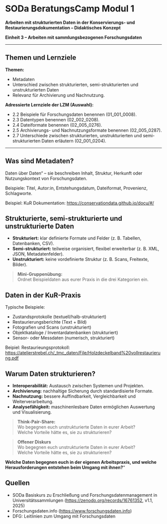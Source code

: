 <!--

author: Gudrun Schwenk und Canan Hastik  
email:    
version:  v1.2
language: DE

icon:     https://raw.githubusercontent.com/chastik/Beratung_Dateityp_Bild/refs/heads/main/SODa-Logo_full.svg
link:     https://raw.githubusercontent.com/chastik/Beratung/refs/heads/main/soda.css

comment:  SODA OERs

-->

# SODa BeratungsCamp Modul 1  

**Arbeiten mit strukturierten Daten in der Konservierungs- und Restaurierungsdokumentation – Didaktisches Konzept**  

**Einheit 3 – Arbeiten mit sammlungsbezogenen Forschungsdaten**  

---

## Themen und Lernziele

**Themen:**

* Metadaten
* Unterschied zwischen strukturierten, semi-strukturierten und unstrukturierten Daten  
* Relevanz für Archivierung und Nachnutzung.

**Adressierte Lernziele der LZM (Auswahl):**

* 2\.2 Beispiele für Forschungsdaten benennen (01_001_0008).  
* 2\.3 Datentypen benennen (02_002_0208).  
* 2\.4 Dateiformate benennen (02_005_0276).
* 2\.5 Archivierungs- und Nachnutzungsformate benennen (02_005_0287).
* 2\.7 Unterschiede zwischen strukturierten, unstrukturierten und semi-strukturierten Daten erläutern (02_001_0204).  

---

## Was sind Metadaten?  

Daten über Daten“ – sie beschreiben Inhalt, Struktur, Herkunft oder Nutzungskontext von Forschungsdaten.  

Beispiele: Titel, Autor:in, Entstehungsdatum, Dateiformat, Provenienz, Schlagworte.  

Beispiel: KuR Dokumentation: https://conservationdata.github.io/docu/#/

## Strukturierte, semi-strukturierte und unstrukturierte Daten  

* **Strukturiert:** klar definierte Formate und Felder (z. B. Tabellen, Datenbanken, CSV).  
* **Semi-strukturiert:** teilweise organisiert, flexibel erweiterbar (z. B. XML, JSON, Metadatenfelder).  
* **Unstrukturiert:** keine vordefinierte Struktur (z. B. Scans, Freitexte, Bilder).  

> **Mini-Gruppenübung:**  
> Ordnet Beispieldaten aus eurer Praxis in die drei Kategorien ein.  

## Daten in der KuR-Praxis  

Typische Beispiele:  

* Zustandsprotokolle (textuell/halb-strukturiert)  
* Restaurierungsberichte (Text + Bild)  
* Fotografien und Scans (unstrukturiert)  
* Objektkataloge / Inventardatenbanken (strukturiert)  
* Sensor- oder Messdaten (numerisch, strukturiert)

Beipiel: Restaurieungsprotokoll: https://atelierstrebel.ch/_tmc_daten/File/Holzdeckelband%20vollrestaurierung.pdf

## Warum Daten strukturieren?  

- **Interoperabilität:** Austausch zwischen Systemen und Projekten.  
- **Archivierung:** nachhaltige Sicherung durch standardisierte Formate.  
- **Nachnutzung:** bessere Auffindbarkeit, Vergleichbarkeit und Weiterverarbeitung.  
- **Analysefähigkeit:** maschinenlesbare Daten ermöglichen Auswertung und Visualisierung.  

> **Think-Pair-Share:**  
> Wo begegnen euch unstrukturierte Daten in eurer Arbeit?  
> Welche Vorteile hätte es, sie zu strukturieren?  


> **Offener Diskurs**  
> Wo begegnen euch unstrukturierte Daten in eurer Arbeit?  
> Welche Vorteile hätte es, sie zu strukturieren?

**Welche Daten begegnen euch in der eigenen Arbeitspraxis, und welche Herausforderungen entstehen beim Umgang mit ihnen?**“  



## Quellen  

- SODa Basiskurs zu Erschließung und Forschungsdatenmanagement in Universitätssammlungen (https://zenodo.org/records/16761352, v1.1, 2025)  
- Forschungsdaten.info (https://www.forschungsdaten.info)  
- DFG: Leitlinien zum Umgang mit Forschungsdaten  

